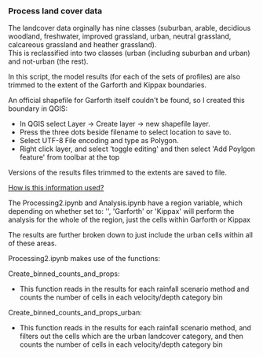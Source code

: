 ### Process land cover data

The landcover data orginally has nine classes (suburban, arable, decidious woodland, freshwater, improved grassland, urban, neutral grassland, calcareous grassland and heather grassland).   
This is reclassified into two classes (urban (including suburban and urban) and not-urban (the rest).

In this script, the model results (for each of the sets of profiles) are also trimmed to the extent of the Garforth and Kippax boundaries.  

An official shapefile for Garforth itself couldn't be found, so I created this boundary in QGIS:  
* In QGIS select Layer -> Create layer -> new shapefile layer.
* Press the three dots beside filename to select location to save to.
* Select UTF-8 File encoding and type as Polygon.
* Right click layer, and select 'toggle editing' and then select 'Add Poylgon feature' from toolbar at the top

Versions of the results files trimmed to the extents are saved to file.

<ins> How is this information used? </ins>

The Processing2.ipynb and Analysis.ipynb have a region variable, which depending on whether set to: '', 'Garforth' or 'Kippax' will perform the analysis for the whole of the region, just the cells within Garforth or Kippax

The results are further broken down to just include the urban cells within all of these areas.

Processing2.ipynb makes use of the functions:

Create_binned_counts_and_props:
  * This function reads in the results for each rainfall scenario method and counts the number of cells in each velocity/depth category bin

Create_binned_counts_and_props_urban:
  * This function reads in the results for each rainfall scenario method, and filters out the cells which are the urban landcover category, and then counts the number of cells in each velocity/depth category bin

